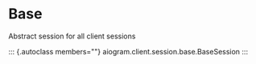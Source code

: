 # Base

Abstract session for all client sessions

::: {.autoclass members=""}
aiogram.client.session.base.BaseSession
:::
